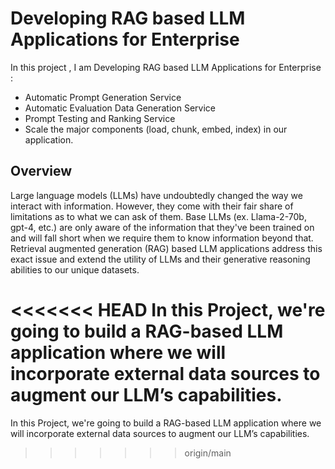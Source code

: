 # Developing RAG based LLM Applications for Enterprise 

In this project , I am  Developing RAG based LLM Applications for Enterprise :
- Automatic Prompt Generation Service
- Automatic Evaluation Data Generation Service
- Prompt Testing and Ranking Service
- Scale the major components (load, chunk, embed, index) in our application.
## Overview
Large language models (LLMs) have undoubtedly changed the way we interact with information. However, they come with their fair share of limitations as to what we can ask of them. Base LLMs (ex. Llama-2-70b, gpt-4, etc.) are only aware of the information that they've been trained on and will fall short when we require them to know information beyond that. Retrieval augmented generation (RAG) based LLM applications address this exact issue and extend the utility of LLMs and their generative reasoning abilities to our unique datasets. 

<<<<<<< HEAD
In this Project, we're going to build a RAG-based LLM application where we will incorporate external data sources to augment our LLM’s capabilities. 
=======
In this Project, we're going to build a RAG-based LLM application where we will incorporate external data sources to augment our LLM’s capabilities. 
>>>>>>> origin/main
